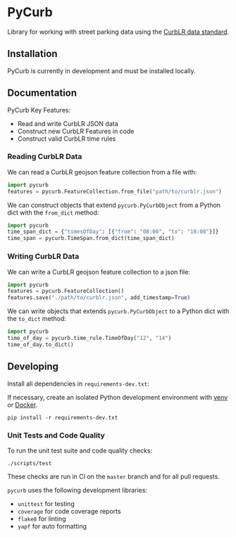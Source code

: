 # PyCurb

Library for working with street parking data using the [CurbLR data standard](https://github.com/sharedstreets/curblr).

## Installation

PyCurb is currently in development and must be installed locally.

## Documentation

PyCurb Key Features:

- Read and write CurbLR JSON data
- Construct new CurbLR Features in code
- Construct valid CurbLR time rules

### Reading CurbLR Data

We can read a CurbLR geojson feature collection from a file with:

```python
import pycurb
features = pycurb.FeatureCollection.from_file("path/to/curblr.json")
```

We can construct objects that extend `pycurb.PyCurbObject` from a Python dict with the `from_dict` method:

```python
import pycurb
time_span_dict = {"timesOfDay": [{"from": "08:00", "to": "18:00"}]}
time_span = pycurb.TimeSpan.from_dict(time_span_dict)
```

### Writing CurbLR Data

We can write a CurbLR geojson feature collection to a json file:

```python
import pycurb
features = pycurb.FeatureCollection()
features.save("./path/to/curblr.json", add_timestamp=True)
```

We can write objects that extends `pycurb.PyCurbObject` to a Python dict with the `to_dict` method:

```python
import pycurb
time_of_day = pycurb.time_rule.TimeOfDay("12", "14")
time_of_day.to_dict()
```

## Developing

Install all dependencies in `requirements-dev.txt`:

If necessary, create an isolated Python development environment with [venv](https://docs.python.org/3/library/venv.html) or [Docker](https://hub.docker.com/_/python).

```shell
pip install -r requirements-dev.txt
```

### Unit Tests and Code Quality

To run the unit test suite and code quality checks:

```shell
./scripts/test
```

These checks are run in CI on the `master` branch and for all pull requests.

`pycurb` uses the following development libraries:

- `unittest` for testing
- `coverage` for code coverage reports
- `flake8` for linting
- `yapf` for auto formatting
